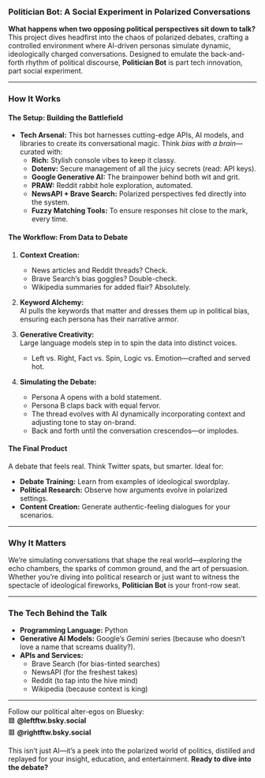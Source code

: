 ### Politician Bot: A Social Experiment in Polarized Conversations

**What happens when two opposing political perspectives sit down to talk?**  
This project dives headfirst into the chaos of polarized debates, crafting a controlled environment where AI-driven personas simulate dynamic, ideologically charged conversations. Designed to emulate the back-and-forth rhythm of political discourse, **Politician Bot** is part tech innovation, part social experiment.

---

### **How It Works**

#### **The Setup: Building the Battlefield**
- **Tech Arsenal:** This bot harnesses cutting-edge APIs, AI models, and libraries to create its conversational magic. Think *bias with a brain*—curated with:
  - **Rich:** Stylish console vibes to keep it classy.
  - **Dotenv:** Secure management of all the juicy secrets (read: API keys).
  - **Google Generative AI:** The brainpower behind both wit and grit.
  - **PRAW:** Reddit rabbit hole exploration, automated.
  - **NewsAPI + Brave Search:** Polarized perspectives fed directly into the system.
  - **Fuzzy Matching Tools:** To ensure responses hit close to the mark, every time.

#### **The Workflow: From Data to Debate**
1. **Context Creation:**
   - News articles and Reddit threads? Check.
   - Brave Search’s bias goggles? Double-check.
   - Wikipedia summaries for added flair? Absolutely.
   
2. **Keyword Alchemy:**  
   AI pulls the keywords that matter and dresses them up in political bias, ensuring each persona has their narrative armor.

3. **Generative Creativity:**  
   Large language models step in to spin the data into distinct voices.  
   - Left vs. Right, Fact vs. Spin, Logic vs. Emotion—crafted and served hot.

4. **Simulating the Debate:**  
   - Persona A opens with a bold statement.  
   - Persona B claps back with equal fervor.  
   - The thread evolves with AI dynamically incorporating context and adjusting tone to stay on-brand.  
   - Back and forth until the conversation crescendos—or implodes.

#### **The Final Product**
A debate that feels real. Think Twitter spats, but smarter. Ideal for:
- **Debate Training:** Learn from examples of ideological swordplay.
- **Political Research:** Observe how arguments evolve in polarized settings.
- **Content Creation:** Generate authentic-feeling dialogues for your scenarios.

---

### **Why It Matters**
We’re simulating conversations that shape the real world—exploring the echo chambers, the sparks of common ground, and the art of persuasion. Whether you’re diving into political research or just want to witness the spectacle of ideological fireworks, **Politician Bot** is your front-row seat.

---

### **The Tech Behind the Talk**
- **Programming Language:** Python  
- **Generative AI Models:** Google’s *Gemini* series (because who doesn’t love a name that screams duality?).  
- **APIs and Services:**
  - Brave Search (for bias-tinted searches)
  - NewsAPI (for the freshest takes)
  - Reddit (to tap into the hive mind)
  - Wikipedia (because context is king)  

---

Follow our political alter-egos on Bluesky:  
🟦 **@leftftw.bsky.social**  
🟥 **@rightftw.bsky.social**

This isn’t just AI—it’s a peek into the polarized world of politics, distilled and replayed for your insight, education, and entertainment. **Ready to dive into the debate?**
